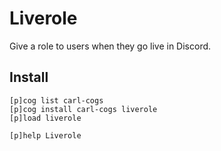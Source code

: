 # Liverole

Give a role to users when they go live in Discord.

## Install

```text
[p]cog list carl-cogs
[p]cog install carl-cogs liverole
[p]load liverole

[p]help Liverole
```